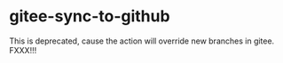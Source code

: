 # gitee-sync-to-github

This is deprecated, cause the action will override new branches in gitee.
FXXX!!!
